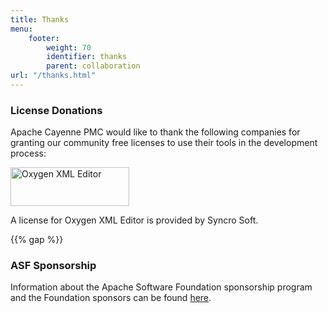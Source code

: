 ```yaml
---
title: Thanks
menu:  
    footer:
        weight: 70
        identifier: thanks
        parent: collaboration
url: "/thanks.html"
---
```


### License Donations

Apache Cayenne PMC would like to thank the following companies for granting our community 
free licenses to use their tools in the development process:

<a href="https://www.oxygenxml.com" title="Oxygen XML Editor" rel="nofollow" target="_blank" style="border: none;">
<img src="/img/oxygen190x62.png" width="190" height="62" alt="Oxygen XML Editor" border="0"/>
</a> 

A license for Oxygen XML Editor is provided by Syncro Soft.

{{% gap %}}

### ASF Sponsorship

Information about the Apache Software Foundation sponsorship program 
and the Foundation sponsors can be found [here](http://www.apache.org/foundation/sponsorship.html).
